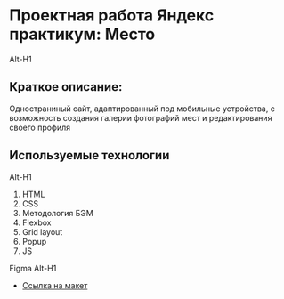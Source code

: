 # Проектная работа Яндекс практикум: Место
 Alt-H1
 
## Краткое описание:
 Одностраниный сайт, адаптированный под мобильные устройства, с возможность создания галерии фотографий мест и редактирования своего профиля

 ## Используемые технологии
 Alt-H1
1. HTML
2. CSS
3. Методология БЭМ
4. Flexbox
5. Grid layout
6. Popup
7. JS


Figma
Alt-H1
* [Ссылка на макет](https://www.figma.com/file/2cn9N9jSkmxD84oJik7xL7/JavaScript.-Sprint-4?node-id=0%3A1)

